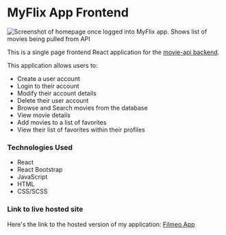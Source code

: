# MyFlix App Frontend
![Screenshot of homepage once logged into MyFlix app. Shows list of movies being pulled from API](/assets/myflix.png)

This is a single page frontend React application for the [movie-api backend](https://github.com/AbigailRamirez/myflix-api).

This application allows users to:
- Create a user account
- Login to their account
- Modify their account details
- Delete their user account
- Browse and Search movies from the database
- View movie details
- Add movies to a list of favorites
- View their list of favorites within their profiles

### Technologies Used
- React
- React Bootstrap
- JavaScript
- HTML
- CSS/SCSS

### Link to live hosted site
Here's the link to the hosted version of my application: [Filmeo App](https://filmeo-app.netlify.app/)


